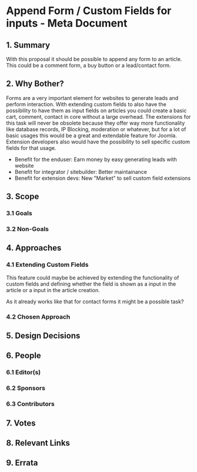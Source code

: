 # Append Form / Custom Fields for inputs - Meta Document

## 1. Summary

With this proposal it should be possible to append any form to an 
article. This could be a comment form, a buy button or a lead/contact 
form.

## 2. Why Bother?

Forms are a very important element for websites to generate leads and 
perform interaction. With extending custom fields to also have the 
possibility to have them as input fields on articles you could create a 
basic cart, comment, contact in core without a large overhead. 
The extensions for this task will never be obsolete because they offer 
way more functionality like database records, IP Blocking, moderation or 
whatever, but for a lot of basic usages this would be a great and 
extendable feature for Joomla. Extension developers also would have the 
possibility to sell specific custom fields for that usage.

* Benefit for the enduser: Earn money by easy generating leads with website
* Benefit for integrator / sitebuilder: Better maintainance
* Benefit for extension devs: New "Market" to sell custom field extensions

## 3. Scope

### 3.1 Goals

### 3.2 Non-Goals

## 4. Approaches

### 4.1 Extending Custom Fields

This feature could maybe be achieved by extending the functionality of 
custom fields and defining whether the field is shown as a input in the 
article or a input in the article creation. 

As it already works like that for contact forms it might be a possible 
task?

### 4.2 Chosen Approach

## 5. Design Decisions

## 6. People

### 6.1 Editor(s)

### 6.2 Sponsors

### 6.3 Contributors

## 7. Votes

## 8. Relevant Links

## 9. Errata
